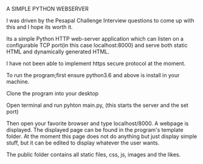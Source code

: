 A SIMPLE PYTHON WEBSERVER

I was driven by the Pesapal Challenge Interview questions to come up with this and I hope its worth it.

Its a simple Python HTTP web-server application which can listen on a configurable TCP port(in this case localhost:8000) and serve both static HTML and dynamically generated HTML.

I have not been able to implement https secure protocol at the moment.

To run the program;first ensure python3.6 and above is install in your machine.

Clone the program into your desktop

Open terminal and run pyhton main.py, (this starts the server and the set port)

Then open your favorite browser and type localhost/8000. A webpage is displayed.
The displayed page can be found in the program's template folder. At the moment this page does not do anything but just display simple stuff, but it can be edited to  display whatever the user wants. 

The public folder contains all static files, css, js, images and the likes.
